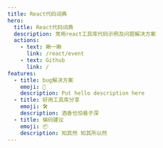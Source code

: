 ```yaml
---
title: React代码词典
hero:
  title: React代码词典
  description: 常用react工具库代码示例及问题解决方案
  actions:
    - text: 瞅一瞅
      link: /react/event
    - text: Github
      link: /
features:
  - title: bug解决方案
    emoji: 🐞
    description: Put hello description here
  - title: 好用工具库分享
    emoji: 🛠
    description: 酒香也怕巷子深
  - title: 编码建议
    emoji: 📦
    description: 知其然 知其所以然
---
```

